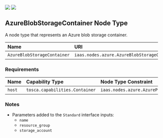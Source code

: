 ![](https://img.shields.io/badge/Status:-RELEASED-green)
![](https://img.shields.io/badge/%20-DEPLOYABLE-blueviolet)

## AzureBlobStorageContainer Node Type

A node type that represents an Azure blob storage container.

| Name | URI | Version | Derived From |
|:---- |:--- |:------- |:------------ |
| `AzureBlobStorageContainer` | `iaas.nodes.azure.AzureBlobStorageContainer` | 1.0.0 | `iaas.nodes.abstract.ObjectStorage` |

### Requirements

| Name | Capability Type | Node Type Constraint | Relationship Type | Occurrences |
|:---- |:--------------- |:-------------------- |:----------------- |:------------|
| `host` | `tosca.capabilities.Container` | `iaas.nodes.azure.AzurePlatform` | `tosca.relationships.HostedOn` | [1, 1] |

### Notes

* Parameters added to the `Standard` interface inputs:
    * `name`
    * `resource_group`
    * `storage_account`
